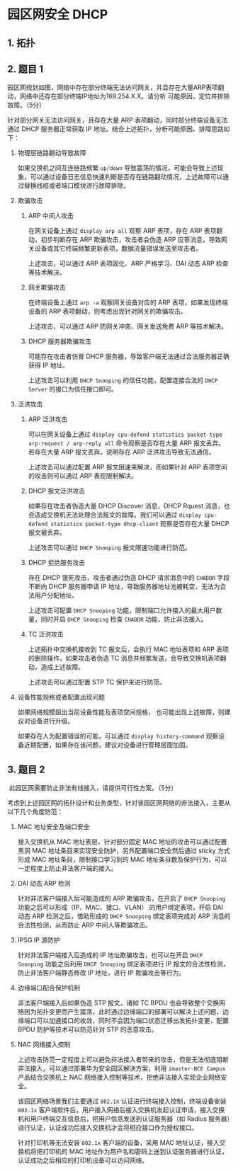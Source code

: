 # 园区网安全 DHCP

## 1. 拓扑



## 2. 题目 1

​	园区网规划如图，网络中存在部分终端无法访问网关，并且存在大量ARP表项翻动，网络中还存在部分终端IP地址为169.254.X.X。请分析 可能原因，定位并排除故障。（5分）

针对部分网关无法访问网关，且存在大量 ARP 表项翻动，同时部分终端设备无法通过 DHCP 服务器正常获取 IP 地址。结合上述拓扑，分析可能原因、排障思路如下：

1. 物理层链路翻动导致故障

   如果交换机之间互连链路频繁 `up/down` 导致震荡的情况，可能会导致上述现象，可以通过设备日志信息快速判断是否存在链路翻动情况，上述故障可以通过替换线缆或者端口模块进行故障排除。

2. 欺骗攻击

   1. ARP 中间人攻击

      在网关设备上通过 `display arp all` 观察 ARP 表项，存在 ARP 表项翻动，初步判断存在 ARP 欺骗攻击，攻击者会伪造 ARP 应答消息，导致网关设备或其它终端频繁更新表项，数据流量错误发送至攻击者。

      上述攻击，可以通过 ARP 表项固化、ARP 严格学习、DAI 动态 ARP 检查等技术解决。

   2. 网关欺骗攻击

      在终端设备上通过 `arp -a` 观察网关设备对应的 ARP 表项，如果发现终端设备的 ARP 表项翻动，则考虑出现针对网关的欺骗攻击。

      上述攻击，可以通过 ARP 防网关冲突、网关发送免费 ARP 等技术解决。

   3. DHCP 服务器欺骗攻击

      可能存在攻击者仿冒 DHCP 服务器，导致客户端无法通过合法服务器正确获得 IP 地址。

      上述攻击可以利用 `DHCP Snooping` 的信任功能，配置连接合法的 `DHCP Server` 的接口为信任接口即可。

3. 泛洪攻击

   1. ARP 泛洪攻击

      可以在网关设备上通过 `display cpu-defend statistics packet-type arp-request / arp-reply all` 命令观察是否存在大量 ARP 报文丢弃。若存在大量 ARP 报文丢弃，说明存在 ARP 泛洪攻击导致无法通信。

      上述攻击可以通过配置 ARP 报文限速来解决，而如果针对 ARP 表项空间的攻击则可以通过 ARP 表现限制解决。

   2. DHCP 报文泛洪攻击

      如果存在攻击者伪造大量 DHCP Discover 消息，DHCP Rquest 消息，也会造成交换机无法处理合法报文的故障。我们可以通过 `display cpu-defend statistics packet-type dhcp-client` 观察是否存在大量 DHCP 报文被丢弃。

      上述攻击可以通过 `DHCP Snooping` 报文限速功能进行防范。

   3. DHCP 拒绝服务攻击

      存在 DHCP 饿死攻击，攻击者通过伪造 DHCP 请求消息中的 `CHADDR` 字段不断向 DHCP 服务器申请 IP 地址，导致服务器地址池被耗空，无法为合法用户分配地址。

      上述攻击可配置 `DHCP Snooping` 功能，限制端口允许接入的最大用户数量，同时开启 `DHCP Snooping` 检查 `CHADDR` 功能，防止非法接入。 

   4. TC 泛洪攻击

      上述拓扑中交换机接收到 TC 报文后，会执行 MAC 地址表项和 ARP 表项的删除操作，如果攻击者伪造 TC 消息并频繁发送，会导致交换机表项翻动，造成上述故障。

      上述攻击可以通过配置 STP TC 保护来进行防范。

4. 设备性能规格或者配置出现问题

   如果网络规模超出当前设备性能及表项空间规格， 也可能出现上述故障，则建议对设备进行升级。

   如果存在人为配置错误的可能，可以通过 `display history-command` 观察设备近期配置，如果存在该问题，建议对设备进行管理层面加固。

## 3. 题目 2

​	此园区网需要防止非法有线接入，请提供可行性方案。（5分）

考虑到上述园区网的拓扑设计和业务类型，针对该园区网网络的非法接入，主要从以下几个角度防范：

1. MAC 地址安全及端口安全

   接入交换机从 MAC 地址表层，针对部分固定 MAC 地址的攻击可以通过配置黑洞 MAC 地址条目来实现安全防护，另外配置端口安全然后通过 sticky 方式形成 MAC 地址条目，限制接口学习到的 MAC 地址条目数及保护行为，可以一定程度上防止非法客户端的接入。

2. DAI 动态 ARP 检测

   针对非法客户端接入后可能造成的 ARP 欺骗攻击，在开启了 `DHCP Snooping` 功能之后可以形成（IP、MAC、接口、VLAN） 的用户绑定表项，开启 DAI 动态 ARP 检测之后，借助形成的 `DHCP Snooping` 绑定表项完成对 ARP 消息的合法性检测，从而防止 ARP 中间人等欺骗攻击。 

3. IPSG IP 源防护

   针对非法客户端接入后造成的 IP 地址欺骗攻击，也可以在开启 `DHCP Snooping` 功能之后利用 `DHCP Snooping` 绑定表项进行 IP 报文的合法性检测，防止非法客户端静态修改 IP 地址，进行 IP 欺骗攻击等行为。

4. 边缘端口配合保护机制

   非法客户端接入后如果伪造 STP 报文，诸如 TC BPDU 也会导致整个交换网络因为拓扑变更而产生震荡，此时通过边缘端口的部署可以解决上述问题，边缘端口可以加速接口的收敛，同时不会因为端口状态迁移出发拓扑变更，配置 BPDU 防护等技术可以防范针对 STP 的恶意攻击。

5. NAC 网络接入控制

   上述攻击防范一定程度上可以避免非法接入者带来的攻击，但是无法彻底阻断非法接入，可以通过部署华为安全园区解决方案，利用 `imaster-NCE Campus` 产品结合交换机上 NAC 网络接入控制等技术，拒绝非法接入实现企业网络安全。

   该园区网络场景我们主要通过 `802.1x` 认证进行终端接入控制，终端设备安装 `802.1x` 客户端软件后，用户接入网络后接入交换机发起认证申请，接入交换机和用户终端交互信息后，把用户信息发送到认证服务器（如 Radius 服务器）进行认证，认证成功后接入交换机才会将相应接口作为授权接口。

   针对打印机等无法安装 `802.1x` 客户端的设备，采用 MAC 地址认证，接入交换机将把打印机的 MAC 地址作为用户名和密码上送到认证服务器进行认证，认证成功之后相应的打印机设备可以访问网络。


